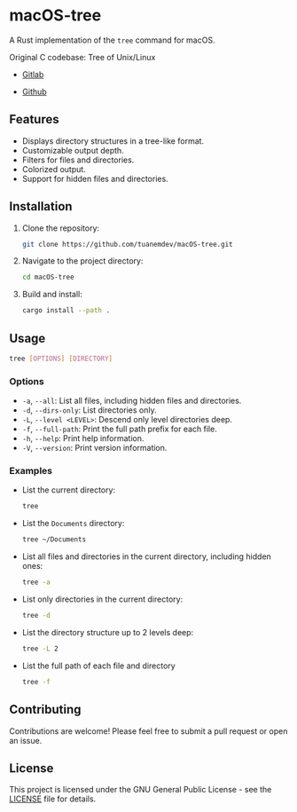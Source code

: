 # macOS-tree

A Rust implementation of the `tree` command for macOS.

Original C codebase: Tree of Unix/Linux

-  [Gitlab](https://gitlab.com/OldManProgrammer/unix-tree)

-  [Github](https://github.com/Old-Man-Programmer/tree)

## Features

-   Displays directory structures in a tree-like format.
-   Customizable output depth.
-   Filters for files and directories.
-   Colorized output.
-   Support for hidden files and directories.

## Installation

1.  Clone the repository:

    ```bash
    git clone https://github.com/tuanemdev/macOS-tree.git
    ```

2.  Navigate to the project directory:

    ```bash
    cd macOS-tree
    ```

3.  Build and install:

    ```bash
    cargo install --path .
    ```

## Usage

```bash
tree [OPTIONS] [DIRECTORY]
```

### Options

-   `-a`, `--all`: List all files, including hidden files and directories.
-   `-d`, `--dirs-only`: List directories only.
-   `-L`, `--level <LEVEL>`: Descend only level directories deep.
-   `-f`, `--full-path`: Print the full path prefix for each file.
-   `-h`, `--help`: Print help information.
-   `-V`, `--version`: Print version information.

### Examples

-   List the current directory:

    ```bash
    tree
    ```

-   List the `Documents` directory:

    ```bash
    tree ~/Documents
    ```

-   List all files and directories in the current directory, including hidden ones:

    ```bash
    tree -a
    ```

-   List only directories in the current directory:

    ```bash
    tree -d
    ```

-   List the directory structure up to 2 levels deep:

    ```bash
    tree -L 2
    ```

- List the full path of each file and directory

    ```bash
    tree -f
    ```

## Contributing

Contributions are welcome! Please feel free to submit a pull request or open an issue.

## License

This project is licensed under the GNU General Public License - see the [LICENSE](LICENSE) file for details.
